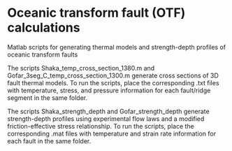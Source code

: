 # Oceanic transform fault (OTF) calculations
Matlab scripts for generating thermal models and strength-depth profiles of oceanic transform faults

The scripts Shaka_temp_cross_section_1380.m and Gofar_3seg_C_temp_cross_section_1300.m generate cross sections of 3D fault thermal models. To run the scripts, place the corresponding .txt files with temperature, stress, and pressure information for each fault/ridge segment in the same folder.

The scripts Shaka_strength_depth and Gofar_strength_depth generate strength-depth profiles using experimental flow laws and a modified friction-effective stress relationship. To run the scripts, place the corresponding .mat files with temperature and strain rate information for each fault in the same folder.
